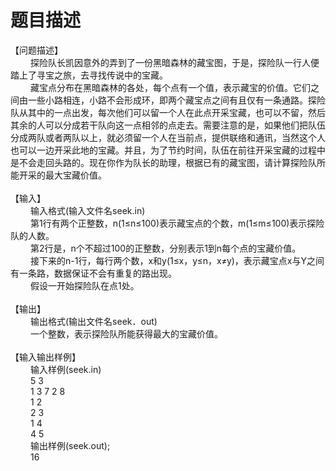 # 题目描述


<div>【问题描述】</div>
<div style="text-indent: 24pt">探险队长凯因意外的弄到了一份黑暗森林的藏宝图，于是，探险队一行人便踏上了寻宝之旅，去寻找传说中的宝藏。</div>
<div style="text-indent: 24pt">藏宝点分布在黑暗森林的各处，每个点有一个值，表示藏宝的价值。它们之间由一些小路相连，小路不会形成环，即两个藏宝点之间有且仅有一条通路。探险队从其中的一点出发，每次他们可以留一个人在此点开采宝藏，也可以不留，然后其余的人可以分成若干队向这一点相邻的点走去。需要注意的是，如果他们把队伍分成两队或者两队以上，就必须留一个人在当前点，提供联络和通讯，当然这个人也可以一边开采此地的宝藏。并且，为了节约时间，队伍在前往开采宝藏的过程中是不会走回头路的。现在你作为队长的助理，根据已有的藏宝图，请计算探险队所能开采的最大宝藏价值。</div>
<div style="text-indent: 24pt"> </div>
<div>【输入】</div>
<div style="text-indent: 24pt">输入格式(输入文件名<span>seek.in</span>)</div>
<div style="text-indent: 24pt">第1行有两个正整数，n(1≤n≤100)表示藏宝点的个数，m(1≤m≤100)表示探险队的人数。</div>
<div style="text-indent: 24pt">第2行是，n个不超过100的正整数，分别表示1到n每个点的宝藏价值。</div>
<div style="text-indent: 24pt">接下来的n-1行，每行两个数，x和y(1≤x，y≤n，x≠y)，表示藏宝点x与Y之间有一条路，数据保证不会有重复的路出现。</div>
<div style="text-indent: 24pt">假设一开始探险队在点1处。</div>
<div style="text-indent: 24pt"> </div>
<div>【输出】</div>
<div style="text-indent: 24pt">输出格式(输出文件名seek．out)</div>
<div style="text-indent: 24pt">一个整数，表示探险队所能获得最大的宝藏价值。</div>
<div style="text-indent: 24pt"> </div>
<div>【输入输出样例】</div>
<div style="text-indent: 24pt">输入样例(<span>seek.in)</span></div>
<div style="text-indent: 24pt">5 3</div>
<div style="text-indent: 24pt">1 3 7 2 8</div>
<div style="text-indent: 24pt">1 2</div>
<div style="text-indent: 24pt">2 3</div>
<div style="text-indent: 24pt">1 4</div>
<div style="text-indent: 24pt">4 5</div>
<div style="text-indent: 24pt">输出样例(<span>seek.out);</span></div>
<div style="text-indent: 24pt">16</div>
